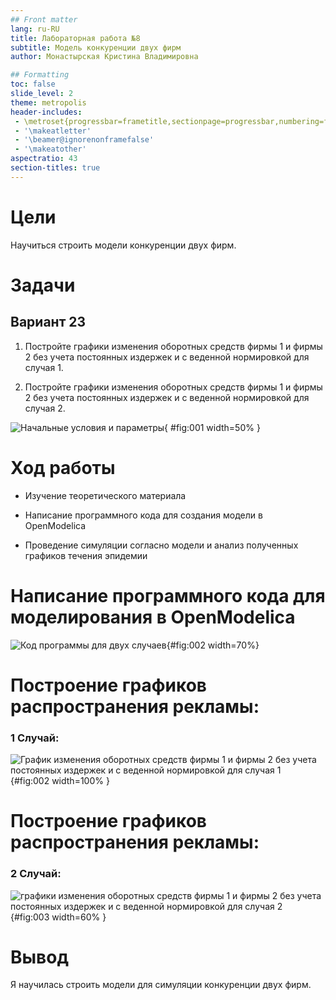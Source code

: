 ```yaml
---
## Front matter
lang: ru-RU
title: Лабораторная работа №8
subtitle: Модель конкуренции двух фирм
author: Монастырская Кристина Владимировна

## Formatting
toc: false
slide_level: 2
theme: metropolis
header-includes: 
 - \metroset{progressbar=frametitle,sectionpage=progressbar,numbering=fraction}
 - '\makeatletter'
 - '\beamer@ignorenonframefalse'
 - '\makeatother'
aspectratio: 43
section-titles: true
---
```


# Цели

Научиться строить модели конкуренции двух фирм.

# Задачи
## Вариант 23

1. Постройте графики изменения оборотных средств фирмы 1 и фирмы 2 без 
учета постоянных издержек и с веденной нормировкой для случая 1.

2. Постройте графики изменения оборотных средств фирмы 1 и фирмы 2 без 
учета постоянных издержек и с веденной нормировкой для случая 2.

![Начальные условия и параметры](images/img1.jpg){ #fig:001 width=50% }

# Ход работы

- Изучение теоретического материала

- Написание программного кода для создания модели в OpenModelica

- Проведение симуляции согласно модели и анализ полученных графиков течения эпидемии


# Написание программного кода для моделирования в OpenModelica

![Код программы для двух случаев](images/img4.jpg){#fig:002 width=70%}

# Построение графиков распространения рекламы:

### 1 Случай: 
![График изменения оборотных средств фирмы 1 и фирмы 2 без 
учета постоянных издержек и с веденной нормировкой для случая 1](images/img2.jpg){#fig:002 width=100% }

# Построение графиков распространения рекламы:

### 2 Случай:
![графики изменения оборотных средств фирмы 1 и фирмы 2 без 
учета постоянных издержек и с веденной нормировкой для случая 2](images/img3.jpg){#fig:003 width=60% }


# Вывод

Я научилась строить модели для симуляции конкуренции двух фирм.